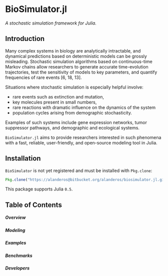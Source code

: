 # BioSimulator.jl

*A stochastic simulation framework for Julia.*

## Introduction

Many complex systems in biology are analytically intractable, and dynamical predictions based on deterministic models can be grossly misleading. Stochastic simulation algorithms based on continuous-time Markov chains allow researchers to generate accurate time-evolution trajectories, test the sensitivity of models to key parameters, and quantify frequencies of rare events [6, 18, 13].

Situations where stochastic simulation is especially helpful involve:

- rare events such as extinction and mutation,
- key molecules present in small numbers,
- rare reactions with dramatic influence on the dynamics of the system
- population cycles arising from demographic stochasticity.

Examples of such systems include gene expression networks, tumor suppressor pathways, and demographic and ecological systems.

`BioSimulator.jl` aims to provide researchers interested in such phenomena with a fast, reliable, user-friendly, and open-source modeling tool in Julia.

## Installation

`BioSimulator` is not yet registered and must be installed with `Pkg.clone`:

```julia
Pkg.clone("https://alanderos@bitbucket.org/alanderos/biosimulator.jl.git")
```

This package supports Julia `0.5`.

## Table of Contents

##### Overview
##### Modeling
##### Examples
##### Benchmarks
##### Developers
